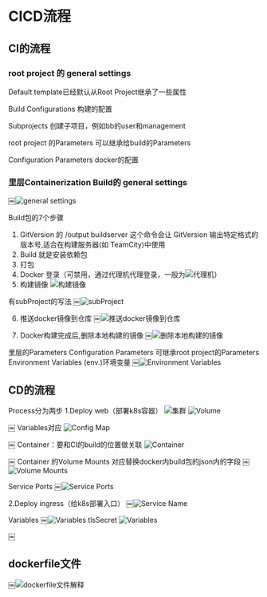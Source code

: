 # CICD流程
## CI的流程

### root project 的 general settings

Default template已经默认从Root Project继承了一些属性

Build Configurations 构建的配置

Subprojects 创建子项目，例如bb的user和management

root project 的Parameters 可以继承给build的Parameters

Configuration Parameters docker的配置

### 里层Containerization Build的 general settings
￼![general settings](https://github.com/koki812/MyLearing/assets/139139520/b0915409-16fd-4dda-989c-5a8c2fdbb6fe)

Build包的7个步骤

1.  GitVersion 的 /output buildserver 这个命令会让 GitVersion 输出特定格式的版本号,适合在构建服务器(如 TeamCity)中使用
2.  Build 就是安装依赖包
3.  打包
4.  Docker 登录（可禁用，通过代理机代理登录，一般为![代理机](https://github.com/koki812/MyLearing/assets/139139520/f13370e3-f014-4143-99d4-b59070791925)）
5.  构建镜像
![构建镜像](https://github.com/koki812/MyLearing/assets/139139520/2d82fc48-3377-4885-ae2a-ce329a5ae64b)

有subProject的写法
￼![subProject](https://github.com/koki812/MyLearing/assets/139139520/54abb5f6-6d0b-4063-9532-b4b6049cb5e7)

6.  推送docker镜像到仓库
￼![推送docker镜像到仓库](https://github.com/koki812/MyLearing/assets/139139520/feffd799-8c53-41b5-8105-4d4239de1ab3)

7.  Docker构建完成后,删除本地构建的镜像
￼![删除本地构建的镜像](https://github.com/koki812/MyLearing/assets/139139520/2ba1aed0-ba2a-48f7-ae8e-39db5df5ad09)

里层的Parameters
Configuration Parameters 可继承root project的Parameters
Environment Variables (env.)环境变量
￼![Environment Variables](https://github.com/koki812/MyLearing/assets/139139520/0338e8d4-2261-418c-bbc4-1914a8564127)


## CD的流程

Process分为两步
1.Deploy web（部署k8s容器）
 ![集群](https://github.com/koki812/MyLearing/assets/139139520/6fdaefd9-e36c-477a-a3af-e39a7b3576e8)
 ![Volume](https://github.com/koki812/MyLearing/assets/139139520/7c32d39b-ed6d-4959-9666-26d92547aa7d)

￼
Variables对应
![Config Map](https://github.com/koki812/MyLearing/assets/139139520/48ef814a-b980-4713-8a78-0f293ee8e11d)

￼
Container：要和CI的build的位置做关联
![Container](https://github.com/koki812/MyLearing/assets/139139520/40556d39-e6a1-4417-961f-f407efd4016a)

￼
Container 的Volume Mounts 对应替换docker内build包的json内的字段
￼![Volume Mounts](https://github.com/koki812/MyLearing/assets/139139520/93500843-5d16-4375-ab75-dc07a5a4a12a)

Service Ports
￼![Service Ports](https://github.com/koki812/MyLearing/assets/139139520/a879978c-3df5-43a2-993e-f6e1953edf1c)


2.Deploy ingress（给k8s部署入口）
￼![Service Name](https://github.com/koki812/MyLearing/assets/139139520/f4bbf069-d52b-49c4-890c-8820bc127cf8)


Variables
￼![Variables tlsSecret](https://github.com/koki812/MyLearing/assets/139139520/4a8bd1ee-50b6-441e-87a4-2adbd1d5ae4f)
 ![Variables](https://github.com/koki812/MyLearing/assets/139139520/5c82ac90-b4b7-4d26-b6e8-80c0a745dac9)

￼
## dockerfile文件
￼![dockerfile文件解释](https://github.com/koki812/MyLearing/assets/139139520/662fbb3c-ccf5-41af-83ac-b627401ab348)

